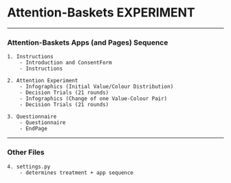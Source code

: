 # Attention-Baskets EXPERIMENT 


***********************************
### Attention-Baskets Apps (and Pages) Sequence ### 

    1. Instructions
        - Introduction and ConsentForm
        - Instructions

    2. Attention Experiment
        - Infographics (Initial Value/Colour Distribution)
        - Decision Trials (21 rounds)
        - Infographics (Change of one Value-Colour Pair)
        - Decision Trials (21 rounds)

    3. Questionnaire
        - Questionnaire
        - EndPage

********************************
### Other Files

    4. settings.py
        - determines treatment + app sequence


